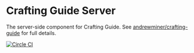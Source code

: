 # Crafting Guide Server
The server-side component for Crafting Guide.  See [andrewminer/crafting-guide](http://github.com/andrewminer/crafting-guide) for full details.

[![Circle CI](https://circleci.com/gh/andrewminer/crafting-guide-server.svg?style=svg)](https://circleci.com/gh/andrewminer/crafting-guide-server)
